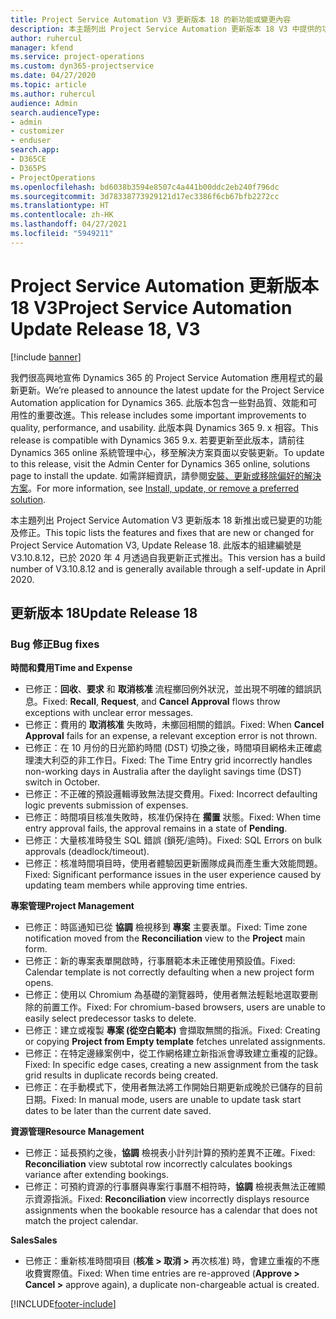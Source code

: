 ```yaml
---
title: Project Service Automation V3 更新版本 18 的新功能或變更內容
description: 本主題列出 Project Service Automation 更新版本 18 V3 中提供的功能和修正。
author: ruhercul
manager: kfend
ms.service: project-operations
ms.custom: dyn365-projectservice
ms.date: 04/27/2020
ms.topic: article
ms.author: ruhercul
audience: Admin
search.audienceType:
- admin
- customizer
- enduser
search.app:
- D365CE
- D365PS
- ProjectOperations
ms.openlocfilehash: bd6038b3594e8507c4a441b00ddc2eb240f796dc
ms.sourcegitcommit: 3d78338773929121d17ec3386f6cb67bfb2272cc
ms.translationtype: HT
ms.contentlocale: zh-HK
ms.lasthandoff: 04/27/2021
ms.locfileid: "5949211"
---
```

# <a name="project-service-automation-update-release-18-v3"></a><span data-ttu-id="727ab-103">Project Service Automation 更新版本 18 V3</span><span class="sxs-lookup"><span data-stu-id="727ab-103">Project Service Automation Update Release 18, V3</span></span>

[!include [banner](../includes/psa-now-project-operations.md)]

<span data-ttu-id="727ab-104">我們很高興地宣佈 Dynamics 365 的 Project Service Automation 應用程式的最新更新。</span><span class="sxs-lookup"><span data-stu-id="727ab-104">We’re pleased to announce the latest update for the Project Service Automation application for Dynamics 365.</span></span> <span data-ttu-id="727ab-105">此版本包含一些對品質、效能和可用性的重要改進。</span><span class="sxs-lookup"><span data-stu-id="727ab-105">This release includes some important improvements to quality, performance, and usability.</span></span> <span data-ttu-id="727ab-106">此版本與 Dynamics 365 9. x 相容。</span><span class="sxs-lookup"><span data-stu-id="727ab-106">This release is compatible with Dynamics 365 9.x.</span></span> <span data-ttu-id="727ab-107">若要更新至此版本，請前往 Dynamics 365 online 系統管理中心，移至解決方案頁面以安裝更新。</span><span class="sxs-lookup"><span data-stu-id="727ab-107">To update to this release, visit the Admin Center for Dynamics 365 online, solutions page to install the update.</span></span> <span data-ttu-id="727ab-108">如需詳細資訊，請參閱[安裝、更新或移除偏好的解決方案](/power-platform/admin/install-remove-preferred-solution)。</span><span class="sxs-lookup"><span data-stu-id="727ab-108">For more information, see [Install, update, or remove a preferred solution](/power-platform/admin/install-remove-preferred-solution).</span></span>

<span data-ttu-id="727ab-109">本主題列出 Project Service Automation V3 更新版本 18 新推出或已變更的功能及修正。</span><span class="sxs-lookup"><span data-stu-id="727ab-109">This topic lists the features and fixes that are new or changed for Project Service Automation V3, Update Release 18.</span></span> <span data-ttu-id="727ab-110">此版本的組建編號是 V3.10.8.12，已於 2020 年 4 月透過自我更新正式推出。</span><span class="sxs-lookup"><span data-stu-id="727ab-110">This version has a build number of V3.10.8.12 and is generally available through a self-update in April 2020.</span></span>

## <a name="update-release-18"></a><span data-ttu-id="727ab-111">更新版本 18</span><span class="sxs-lookup"><span data-stu-id="727ab-111">Update Release 18</span></span>

### <a name="bug-fixes"></a><span data-ttu-id="727ab-112">Bug 修正</span><span class="sxs-lookup"><span data-stu-id="727ab-112">Bug fixes</span></span>

<span data-ttu-id="727ab-113">**時間和費用**</span><span class="sxs-lookup"><span data-stu-id="727ab-113">**Time and Expense**</span></span>

- <span data-ttu-id="727ab-114">已修正：**回收**、**要求** 和 **取消核准** 流程擲回例外狀況，並出現不明確的錯誤訊息。</span><span class="sxs-lookup"><span data-stu-id="727ab-114">Fixed: **Recall**, **Request**, and **Cancel Approval** flows throw exceptions with unclear error messages.</span></span>
- <span data-ttu-id="727ab-115">已修正：費用的 **取消核准** 失敗時，未擲回相關的錯誤。</span><span class="sxs-lookup"><span data-stu-id="727ab-115">Fixed: When **Cancel Approval** fails for an expense, a relevant exception error is not thrown.</span></span>
- <span data-ttu-id="727ab-116">已修正：在 10 月份的日光節約時間 (DST) 切換之後，時間項目網格未正確處理澳大利亞的非工作日。</span><span class="sxs-lookup"><span data-stu-id="727ab-116">Fixed: The Time Entry grid incorrectly handles non-working days in Australia after the daylight savings time (DST) switch in October.</span></span>
- <span data-ttu-id="727ab-117">已修正：不正確的預設邏輯導致無法提交費用。</span><span class="sxs-lookup"><span data-stu-id="727ab-117">Fixed: Incorrect defaulting logic prevents submission of expenses.</span></span>
- <span data-ttu-id="727ab-118">已修正：時間項目核准失敗時，核准仍保持在 **擱置** 狀態。</span><span class="sxs-lookup"><span data-stu-id="727ab-118">Fixed: When time entry approval fails, the approval remains in a state of **Pending**.</span></span>
- <span data-ttu-id="727ab-119">已修正：大量核准時發生 SQL 錯誤 (鎖死/逾時)。</span><span class="sxs-lookup"><span data-stu-id="727ab-119">Fixed: SQL Errors on bulk approvals (deadlock/timeout).</span></span>
- <span data-ttu-id="727ab-120">已修正：核准時間項目時，使用者體驗因更新團隊成員而產生重大效能問題。</span><span class="sxs-lookup"><span data-stu-id="727ab-120">Fixed: Significant performance issues in the user experience caused by updating team members while approving time entries.</span></span>

<span data-ttu-id="727ab-121">**專案管理**</span><span class="sxs-lookup"><span data-stu-id="727ab-121">**Project Management**</span></span>

- <span data-ttu-id="727ab-122">已修正：時區通知已從 **協調** 檢視移到 **專案** 主要表單。</span><span class="sxs-lookup"><span data-stu-id="727ab-122">Fixed: Time zone notification moved from the **Reconciliation** view to the **Project** main form.</span></span>
- <span data-ttu-id="727ab-123">已修正：新的專案表單開啟時，行事曆範本未正確使用預設值。</span><span class="sxs-lookup"><span data-stu-id="727ab-123">Fixed: Calendar template is not correctly defaulting when a new project form opens.</span></span>
- <span data-ttu-id="727ab-124">已修正：使用以 Chromium 為基礎的瀏覽器時，使用者無法輕鬆地選取要刪除的前置工作。</span><span class="sxs-lookup"><span data-stu-id="727ab-124">Fixed: For chromium-based browsers, users are unable to easily select predecessor tasks to delete.</span></span>
- <span data-ttu-id="727ab-125">已修正：建立或複製 **專案 (從空白範本)** 會擷取無關的指派。</span><span class="sxs-lookup"><span data-stu-id="727ab-125">Fixed: Creating or copying **Project from Empty template** fetches unrelated assignments.</span></span>
- <span data-ttu-id="727ab-126">已修正：在特定邊緣案例中，從工作網格建立新指派會導致建立重複的記錄。</span><span class="sxs-lookup"><span data-stu-id="727ab-126">Fixed: In specific edge cases, creating a new assignment from the task grid results in duplicate records being created.</span></span>
- <span data-ttu-id="727ab-127">已修正：在手動模式下，使用者無法將工作開始日期更新成晚於已儲存的目前日期。</span><span class="sxs-lookup"><span data-stu-id="727ab-127">Fixed: In manual mode, users are unable to update task start dates to be later than the current date saved.</span></span>

<span data-ttu-id="727ab-128">**資源管理**</span><span class="sxs-lookup"><span data-stu-id="727ab-128">**Resource Management**</span></span>

- <span data-ttu-id="727ab-129">已修正：延長預約之後，**協調** 檢視表小計列計算的預約差異不正確。</span><span class="sxs-lookup"><span data-stu-id="727ab-129">Fixed: **Reconciliation** view subtotal row incorrectly calculates bookings variance after extending bookings.</span></span>
- <span data-ttu-id="727ab-130">已修正：可預約資源的行事曆與專案行事曆不相符時，**協調** 檢視表無法正確顯示資源指派。</span><span class="sxs-lookup"><span data-stu-id="727ab-130">Fixed: **Reconciliation** view incorrectly displays resource assignments when the bookable resource has a calendar that does not match the project calendar.</span></span>

<span data-ttu-id="727ab-131">**Sales**</span><span class="sxs-lookup"><span data-stu-id="727ab-131">**Sales**</span></span>

- <span data-ttu-id="727ab-132">已修正：重新核准時間項目 (**核准 > 取消 >** 再次核准) 時，會建立重複的不應收費實際值。</span><span class="sxs-lookup"><span data-stu-id="727ab-132">Fixed: When time entries are re-approved (**Approve > Cancel >** approve again), a duplicate non-chargeable actual is created.</span></span>


[!INCLUDE[footer-include](../includes/footer-banner.md)]